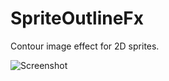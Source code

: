 # SpriteOutlineFx
Contour image effect for 2D sprites. 

![Screenshot](http://keijiro.github.io/SpriteOutlineFx/screenshot.png)
